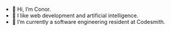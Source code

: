 - 👋 Hi, I’m Conor.
- 👀 I like web development and artificial intelligence.
- 🌱 I’m currently a software engineering resident at Codesmith.

<!---
conorchinitz/conorchinitz is a ✨ special ✨ repository because its `README.md` (this file) appears on your GitHub profile.
You can click the Preview link to take a look at your changes.
--->
